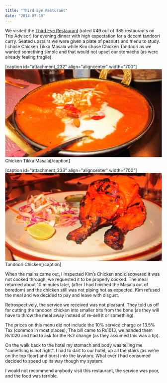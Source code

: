 ```yaml
---
title: "Third Eye Resturant"
date: "2014-07-10"
---
```


We visited the [Third Eye Restaurant](http://www.tripadvisor.co.uk/Restaurant_Review-g293890-d1156626-Reviews-Third_Eye_Restaurant-Kathmandu_Kathmandu_Valley_Bagmati_Zone_Central_Region.html#REVIEWS) (rated #49 out of 385 restaurants on Trip Advisor) for evening dinner with high expectation for a decent tandoori curry. Seated upstairs we were given a plate of peanuts and menu to study. I chose Chicken Tikka Masala while Kim chose Chicken Tandoori as we wanted something simple and that would not upset our stomachs (as were already feeling fragile).

\[caption id="attachment\_232" align="aligncenter" width="700"\][![Chicken Tikka Masala](images/IMG_2892-1024x575.jpg)](http://gonetraveling.me/wp-content/uploads/2014/07/IMG_2892.jpg) Chicken Tikka Masala\[/caption\]

\[caption id="attachment\_233" align="aligncenter" width="700"\][![Tandoori Chicken](images/IMG_2891-1024x575.jpg)](http://gonetraveling.me/wp-content/uploads/2014/07/IMG_2891.jpg) Tandoori Chicken\[/caption\]

When the mains came out, I inspected Kim’s Chicken and discovered it was not cooked through, we requested it to be properly cooked. The meal returned about 10 minutes later, (after I had finished the Masala out of boredom) and the chicken still was not piping hot as expected. Kim refused the meal and we decided to pay and leave with disgust.

Retrospectively, the service we received was not pleasant. They told us off for cutting the tandoori chicken into smaller bits from the bone (as they will have to throw the meal away instead of re-sell it or something).

The prices on this menu did not include the 10% service charge or 13.5% Tax (common in most places), The bill came to ₨1013, we handed them ₨1020 and had to ask for the ₨2 change (as they assumed this was a tip).

On the walk back to the hotel my stomach and body was telling me "something is not right". I had to dart to our hotel, up all the stairs (as we’re on the top floor) and burst into the lavatory. What ever I had consumed decided to speed up its way though my system.

I would not recommend anybody visit this restaurant, the service was poor, and the food was terrible.
